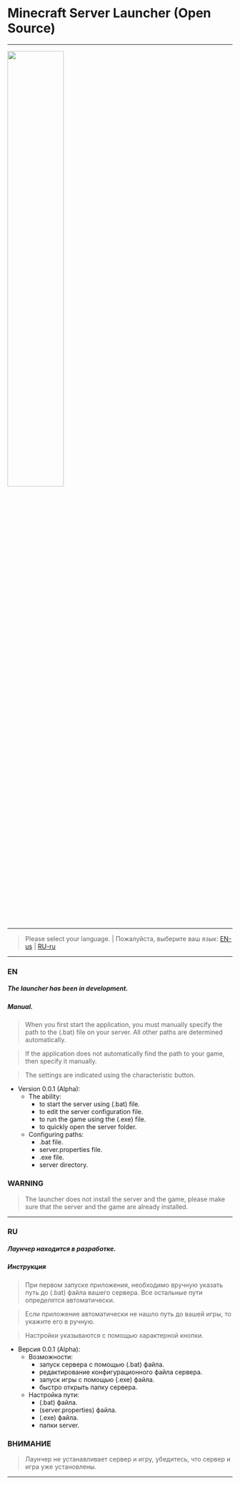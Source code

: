 # Minecraft Server Launcher (Open Source)
***
<img src="https://github.com/BansheeDark/MinecraftServerLauncher/blob/master/LauncherBackG.jpg" width="50%" height="50%"/>

***

>Please select your language. | Пожалуйста, выберите ваш язык: [EN-us](#EN)  |  [RU-ru](#RU)
***
### <a name="EN"></a> EN
##### The launcher has been in development.


##### Manual.
> When you first start the application, you must manually specify the path to the (.bat) file on your server. 
> All other paths are determined automatically.

>If the application does not automatically find the path to your game, then specify it manually.

>The settings are indicated using the characteristic button.


+ Version 0.0.1 (Alpha):
  + The ability:
    + to start the server using (.bat) file.
    + to edit the server configuration file.
    + to run the game using the (.exe) file.
    + to quickly open the server folder.
  + Configuring paths:
    + .bat file.
    + server.properties file.
    + .exe file.
    + server directory.  


### WARNING
>The launcher does not install the server and the game, please make sure that the server and the game are already installed.
***
### <a name="RU"></a> RU
##### Лаунчер находится в разработке.


##### Инструкция
> При первом запуске приложения, необходимо вручную указать путь до (.bat) файла вашего сервера. 
> Все остальные пути определятся автоматически.

> Если приложение автоматически не нашло путь до вашей игры, то укажите его в ручную.

> Настройки указываются с помощью характерной кнопки.


+ Версия 0.0.1 (Alpha):
  + Возможности:
    + запуск сервера с помощью (.bat) файла.
    + редактирование конфигурационного файла сервера.
    + запуск игры с помощью (.exe) файла.
    + быстро открыть папку сервера.
  + Настройка пути:
    + (.bat) файла.
    + (server.properties) файла.
    + (.exe) файла.
    + папки server.  


### ВНИМАНИЕ
> Лаунчер не устанавливает сервер и игру, убедитесь, что сервер и игра уже установлены.
***
